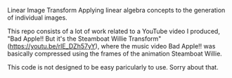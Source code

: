 Linear Image Transform
Applying linear algebra concepts to the generation of individual images.

This repo consists of a lot of work related to a YouTube video I produced, "Bad Apple!! But it's the Steamboat Willie Transform" (https://youtu.be/rlE_DZh57yY), where the music video Bad Apple!! was basically compressed using the frames of the animation Steamboat Willie.

This code is not designed to be easy paricularly to use. Sorry about that.
